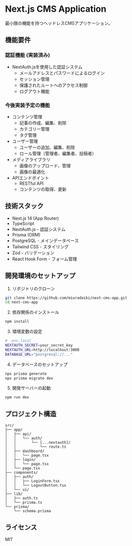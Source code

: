 # Next.js CMS Application

最小限の機能を持つヘッドレスCMSアプリケーション。

## 機能要件

### 認証機能 (実装済み)
- NextAuth.jsを使用した認証システム
  - メールアドレスとパスワードによるログイン
  - セッション管理
  - 保護されたルートへのアクセス制御
  - ログアウト機能

### 今後実装予定の機能
- コンテンツ管理
  - 記事の作成、編集、削除
  - カテゴリー管理
  - タグ管理
- ユーザー管理
  - ユーザーの追加、編集、削除
  - ロール管理（管理者、編集者、投稿者）
- メディアライブラリ
  - 画像のアップロード、管理
  - 画像の最適化
- APIエンドポイント
  - RESTful API
  - コンテンツの取得、更新

## 技術スタック

- Next.js 14 (App Router)
- TypeScript
- NextAuth.js - 認証システム
- Prisma (ORM)
- PostgreSQL - メインデータベース
- Tailwind CSS - スタイリング
- Zod - バリデーション
- React Hook Form - フォーム管理

## 開発環境のセットアップ

1. リポジトリのクローン
```bash
git clone https://github.com/miuradaiki/next-cms-app.git
cd next-cms-app
```

2. 依存関係のインストール
```bash
npm install
```

3. 環境変数の設定
```bash
# .env.local
NEXTAUTH_SECRET=your_secret_key
NEXTAUTH_URL=http://localhost:3000
DATABASE_URL="postgresql://..."
```

4. データベースのセットアップ
```bash
npx prisma generate
npx prisma migrate dev
```

5. 開発サーバーの起動
```bash
npm run dev
```

## プロジェクト構造

```
src/
├── app/
│   ├── api/
│   │   └── auth/
│   │       └── [...nextauth]/
│   │           └── route.ts
│   ├── dashboard/
│   │   └── page.tsx
│   ├── login/
│   │   └── page.tsx
│   └── page.tsx
├── components/
│   ├── auth/
│   │   ├── LoginForm.tsx
│   │   └── LogoutButton.tsx
│   └── ui/
├── lib/
│   ├── auth.ts
│   └── prisma.ts
└── prisma/
    └── schema.prisma
```

## ライセンス

MIT
